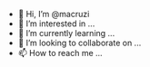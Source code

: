 - 👋 Hi, I’m @macruzi
- 👀 I’m interested in ...
- 🌱 I’m currently learning ...
- 💞️ I’m looking to collaborate on ...
- 📫 How to reach me ...

<!---
macruzi/macruzi is a ✨ special ✨ repository because its `README.md` (this file) appears on your GitHub profile.
You can click the Preview link to take a look at your changes.
--->
